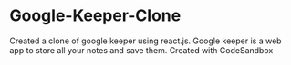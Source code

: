 # Google-Keeper-Clone
Created a clone of google keeper using react.js. Google keeper is a web app to store all your notes and save them.
Created with CodeSandbox

